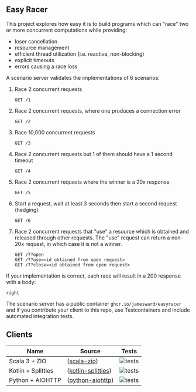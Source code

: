 Easy Racer
----------

This project explores how easy it is to build programs which can "race" two or more concurrent computations while providing:
 - loser cancellation
 - resource management
 - efficient thread utilization (i.e. reactive, non-blocking)
 - explicit timeouts
 - errors causing a race loss

A scenario server validates the implementations of 6 scenarios:

1. Race 2 concurrent requests
    ```
    GET /1
    ```

2. Race 2 concurrent requests, where one produces a connection error
    ```
    GET /2
    ```

3. Race 10,000 concurrent requests
    ```
    GET /3
    ```

4. Race 2 concurrent requests but 1 of them should have a 1 second timeout
    ```
    GET /4
    ```

5. Race 2 concurrent requests where the winner is a 20x response
    ```
    GET /5
    ```

6. Start a request, wait at least 3 seconds then start a second request (hedging)
    ```
    GET /6
    ```

7. Race 2 concurrent requests that "use" a resource which is obtained and released through other requests. The "use" request can return a non-20x request, in which case it is not a winner.
    ```
    GET /7?open
    GET /7?use=<id obtained from open request>
    GET /7?close=<id obtained from open request>
    ```

If your implementation is correct, each race will result in a 200 response with a body:
```
right
```


The scenario server has a public container `ghcr.io/jamesward/easyracer` and if you contribute your client to this repo, use Testcontainers and include automated integration tests.

## Clients
| Name | Source | Tests |
| ---- | ------ | ----- |
| Scala 3 + ZIO | ([scala-zio](scala-zio)) | ![tests](https://github.com/jamesward/easyracer/actions/workflows/scala-zio.yaml/badge.svg) |
| Kotlin + Splitties | ([kotlin-splitties](kotlin-splitties)) | ![tests](https://github.com/jamesward/easyracer/actions/workflows/kotlin-splitties.yaml/badge.svg) |
| Python + AIOHTTP | ([python-aiohttp](python-aiohttp)) | ![tests](https://github.com/jamesward/easyracer/actions/workflows/python-aiohttp.yaml/badge.svg) |
